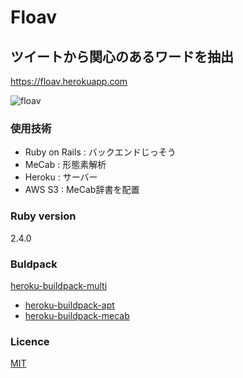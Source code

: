 # Floav
## ツイートから関心のあるワードを抽出
https://floav.herokuapp.com

![floav](https://user-images.githubusercontent.com/26696733/66802289-e9306680-ef56-11e9-9e52-fb21b0b9ff16.png)

### 使用技術

* Ruby on Rails : バックエンドじっそう
* MeCab : 形態素解析
* Heroku : サーバー
* AWS S3 : MeCab辞書を配置

### Ruby version
2.4.0

### Buldpack
[heroku-buildpack-multi](https://github.com/heroku/heroku-buildpack-multi)
* [heroku-buildpack-apt](https://github.com/heroku/heroku-buildpack-apt)
* [heroku-buildpack-mecab](https://github.com/diasks2/heroku-buildpack-mecab)

### Licence

[MIT](https://github.com/tcnksm/tool/blob/master/LICENCE)